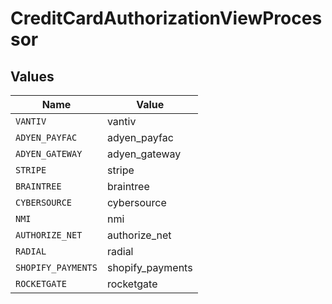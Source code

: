 # CreditCardAuthorizationViewProcessor


## Values

| Name               | Value              |
| ------------------ | ------------------ |
| `VANTIV`           | vantiv             |
| `ADYEN_PAYFAC`     | adyen_payfac       |
| `ADYEN_GATEWAY`    | adyen_gateway      |
| `STRIPE`           | stripe             |
| `BRAINTREE`        | braintree          |
| `CYBERSOURCE`      | cybersource        |
| `NMI`              | nmi                |
| `AUTHORIZE_NET`    | authorize_net      |
| `RADIAL`           | radial             |
| `SHOPIFY_PAYMENTS` | shopify_payments   |
| `ROCKETGATE`       | rocketgate         |